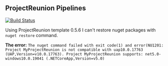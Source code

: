 ## ProjectReunion Pipelines

[![Build Status](https://dev.azure.com/LeftTwixWand/Bullet/_apis/build/status/LeftTwixWand.ProjectReunionPipelines?branchName=master)](https://dev.azure.com/LeftTwixWand/Bullet/_build/latest?definitionId=6&branchName=master)

Using ProjectReunion template 0.5.6 I can't restore nuget packages with `nuget restore` command.

**The error:**
`The nuget command failed with exit code(1) and error(NU1201: Project MyProjectReunion is not compatible with uap10.0.17763 (UAP,Version=v10.0.17763). Project MyProjectReunion supports: net5.0-windows10.0.19041 (.NETCoreApp,Version=v5.0)`
